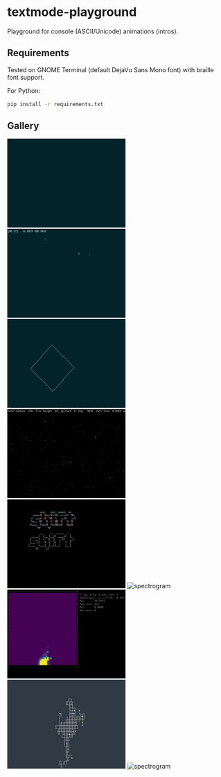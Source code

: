 # textmode-playground
Playground for console (ASCII/Unicode) animations (intros).

## Requirements
Tested on GNOME Terminal (default DejaVu Sans Mono font) with braille font support.

For Python:
```bash
pip install -r requirements.txt
```

## Gallery

<img src="./lightning/lightning.gif" alt="lightning" width="273" height="205"/> <img src="./orbit/orbit.gif" alt="orbit" width="273" height="205"/> <img src="./rect/rect.gif" alt="rect" width="273" height="205"/>
<img src="./boids/boids.gif" alt="boids" width="273" height="205"/> <img src="./shift/shift.gif" alt="shift" width="273" height="205"/> <img src="./spectrogram/spectrogram.gif" alt="spectrogram" width="273" height="205"/>
<img src="./fluid/fluid.gif" alt="fluid" width="273" height="205"/> <img src="./explorer/explorer.gif" alt="shift" width="273" height="205"/> <img src="./digital_rain/digital_rain.gif" alt="spectrogram" width="273" height="205"/>

